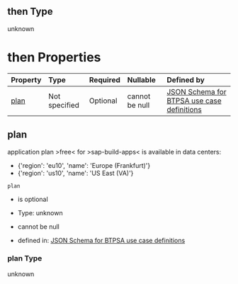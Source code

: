 ## then Type

unknown

# then Properties

| Property      | Type          | Required | Nullable       | Defined by                                                                                                                                                                                                                                      |
| :------------ | :------------ | :------- | :------------- | :---------------------------------------------------------------------------------------------------------------------------------------------------------------------------------------------------------------------------------------------- |
| [plan](#plan) | Not specified | Optional | cannot be null | [JSON Schema for BTPSA use case definitions](btpsa-usecase-properties-services-items-allof-2-then-allof-43-then-allof-0-then-properties-plan.md "undefined#/properties/services/items/allOf/2/then/allOf/43/then/allOf/0/then/properties/plan") |

## plan

application plan >free< for >sap-build-apps< is available in data centers:

*   {'region': 'eu10', 'name': 'Europe (Frankfurt)'}
*   {'region': 'us10', 'name': 'US East (VA)'}

`plan`

*   is optional

*   Type: unknown

*   cannot be null

*   defined in: [JSON Schema for BTPSA use case definitions](btpsa-usecase-properties-services-items-allof-2-then-allof-43-then-allof-0-then-properties-plan.md "undefined#/properties/services/items/allOf/2/then/allOf/43/then/allOf/0/then/properties/plan")

### plan Type

unknown
